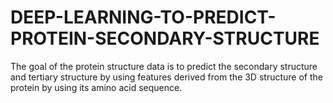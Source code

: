# DEEP-LEARNING-TO-PREDICT-PROTEIN-SECONDARY-STRUCTURE
The goal of the protein structure data is to predict the secondary structure and tertiary structure by using features derived from the 3D structure of the protein by using its amino acid sequence.
